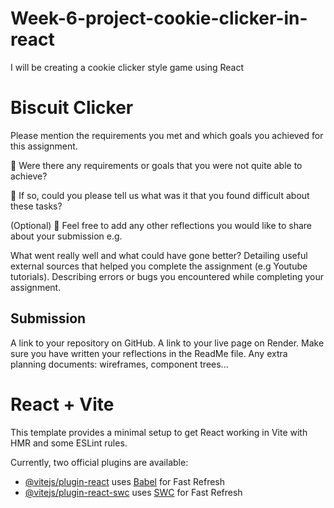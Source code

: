 # Week-6-project-cookie-clicker-in-react

I will be creating a cookie clicker style game using React

# Biscuit Clicker

Please mention the requirements you met and which goals you achieved for this assignment.

🎯 Were there any requirements or goals that you were not quite able to achieve?

🎯 If so, could you please tell us what was it that you found difficult about these tasks?

(Optional)
🏹 Feel free to add any other reflections you would like to share about your submission e.g.

What went really well and what could have gone better?
Detailing useful external sources that helped you complete the assignment (e.g Youtube tutorials).
Describing errors or bugs you encountered while completing your assignment.

## Submission

A link to your repository on GitHub.
A link to your live page on Render.
Make sure you have written your reflections in the ReadMe file.
Any extra planning documents: wireframes, component trees...

# React + Vite

This template provides a minimal setup to get React working in Vite with HMR and some ESLint rules.

Currently, two official plugins are available:

- [@vitejs/plugin-react](https://github.com/vitejs/vite-plugin-react/blob/main/packages/plugin-react/README.md) uses [Babel](https://babeljs.io/) for Fast Refresh
- [@vitejs/plugin-react-swc](https://github.com/vitejs/vite-plugin-react-swc) uses [SWC](https://swc.rs/) for Fast Refresh
